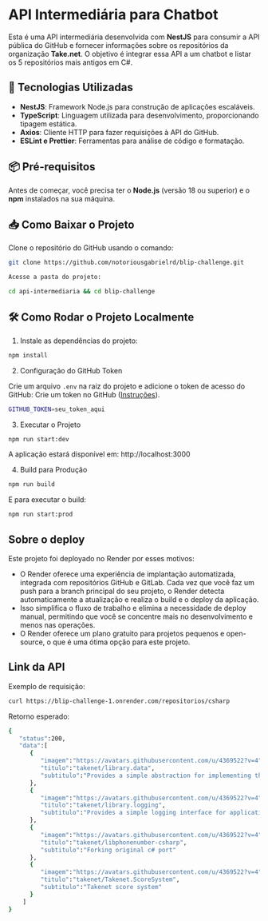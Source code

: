 # API Intermediária para Chatbot

Esta é uma API intermediária desenvolvida com **NestJS** para consumir a API pública do GitHub e fornecer informações sobre os repositórios da organização **Take.net**. O objetivo é integrar essa API a um chatbot e listar os 5 repositórios mais antigos em C#.

## 🚀 Tecnologias Utilizadas

- **NestJS**: Framework Node.js para construção de aplicações escaláveis.
- **TypeScript**: Linguagem utilizada para desenvolvimento, proporcionando tipagem estática.
- **Axios**: Cliente HTTP para fazer requisições à API do GitHub.
- **ESLint e Prettier**: Ferramentas para análise de código e formatação.

## 📦 Pré-requisitos

Antes de começar, você precisa ter o **Node.js** (versão 18 ou superior) e o **npm** instalados na sua máquina.

## 📥 Como Baixar o Projeto

Clone o repositório do GitHub usando o comando:

```bash
git clone https://github.com/notoriousgabrielrd/blip-challenge.git

Acesse a pasta do projeto:

cd api-intermediaria && cd blip-challenge
``` 
## 🛠️ Como Rodar o Projeto Localmente
1. Instale as dependências do projeto:

```bash
npm install
```
2. Configuração do GitHub Token

Crie um arquivo `.env` na raiz do projeto e adicione o token de acesso do GitHub:
Crie um token no GitHub ([Instruções](https://github.com/settings/tokens)).
```bash
GITHUB_TOKEN=seu_token_aqui
```
3. Executar o Projeto

```bash
npm run start:dev
```
A aplicação estará disponível em: http://localhost:3000

4. Build para Produção

```bash
npm run build
```
E para executar o build:

```bash
npm run start:prod
```

## Sobre o deploy

Este projeto foi deployado no Render por esses motivos:

- O Render oferece uma experiência de implantação automatizada, integrada com repositórios GitHub e GitLab. Cada vez que você faz um push para a branch principal do seu projeto, o Render detecta automaticamente a atualização e realiza o build e o deploy da aplicação.
- Isso simplifica o fluxo de trabalho e elimina a necessidade de deploy manual, permitindo que você se concentre mais no desenvolvimento e menos nas operações.
- O Render oferece um plano gratuito para projetos pequenos e open-source, o que é uma ótima opção para este projeto.

## Link da API

Exemplo de requisição:
```bash
curl https://blip-challenge-1.onrender.com/repositorios/csharp
```

Retorno esperado:
```bash
{
   "status":200,
   "data":[
      {
         "imagem":"https://avatars.githubusercontent.com/u/4369522?v=4",
         "titulo":"takenet/library.data",
         "subtitulo":"Provides a simple abstraction for implementing the repository and unit of work patterns for data-enabled applications"
      },
      {
         "imagem":"https://avatars.githubusercontent.com/u/4369522?v=4",
         "titulo":"takenet/library.logging",
         "subtitulo":"Provides a simple logging interface for applications and some basic implementations of this interface"
      },
      {
         "imagem":"https://avatars.githubusercontent.com/u/4369522?v=4",
         "titulo":"takenet/libphonenumber-csharp",
         "subtitulo":"Forking original c# port"
      },
      {
         "imagem":"https://avatars.githubusercontent.com/u/4369522?v=4",
         "titulo":"takenet/Takenet.ScoreSystem",
         "subtitulo":"Takenet score system"
      }
    ]
}
```
